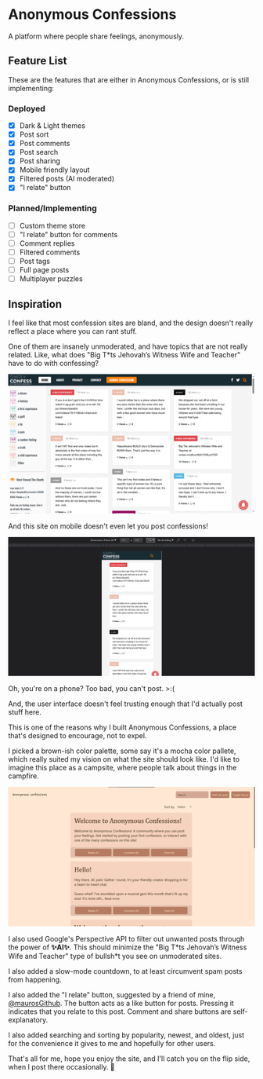 # Anonymous Confessions

A platform where people share feelings, anonymously.

## Feature List

These are the features that are either in Anonymous Confessions, or is still implementing:

### Deployed

- [x] Dark & Light themes
- [x] Post sort
- [x] Post comments
- [x] Post search
- [x] Post sharing
- [x] Mobile friendly layout
- [x] Filtered posts (AI moderated)
- [x] "I relate" button

### Planned/Implementing

- [ ] Custom theme store
- [ ] "I relate" button for comments
- [ ] Comment replies
- [ ] Filtered comments
- [ ] Post tags
- [ ] Full page posts
- [ ] Multiplayer puzzles

## Inspiration

I feel like that most confession sites are bland, and the design doesn't really reflect a place where you can rant stuff.

One of them are insanely unmoderated, and have topics that are not really related. Like, what does "Big T\*ts Jehovah’s Witness Wife and Teacher" have to do with confessing?

![Screenshot of Simply Confess Website](image.png)

And this site on mobile doesn't even let you post confessions!

![Uh oh, how do I post?](image-1.png)

Oh, you're on a phone? Too bad, you can't post. >:\(

And, the user interface doesn't feel trusting enough that I'd actually post stuff here.

This is one of the reasons why I built Anonymous Confessions, a place that's designed to encourage, not to expel.

I picked a brown-ish color palette, some say it's a mocha color pallete, which really suited my vision on what the site should look like. I'd like to imagine this place as a campsite, where people talk about things in the campfire.

![Anonymous Confessions Screenshot](image-2.png)

I also used Google's Perspective API to filter out unwanted posts through the power of **✨AI✨**. This should minimize the "Big T\*ts Jehovah’s Witness Wife and Teacher" type of bullsh\*t you see on unmoderated sites.

I also added a slow-mode countdown, to at least circumvent spam posts from happening.

I also added the "I relate" button, suggested by a friend of mine, [@maurosGithub](https://github.com/maurosGithub). The button acts as a like button for posts. Pressing it indicates that you relate to this post. Comment and share buttons are self-explanatory.

I also added searching and sorting by popularity, newest, and oldest, just for the convenience it gives to me and hopefully for other users.

That's all for me, hope you enjoy the site, and I'll catch you on the flip side, when I post there occasionally. 👋
